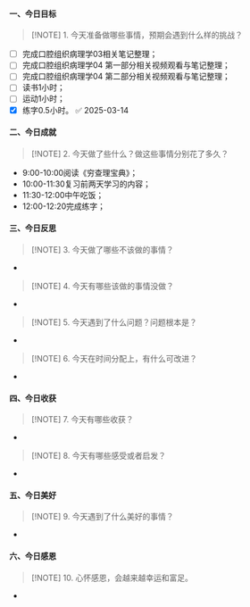 #### 一、今日目标
> [!NOTE] 1. 今天准备做哪些事情，预期会遇到什么样的挑战？
- [ ]  完成口腔组织病理学03相关笔记整理；
- [ ] 完成口腔组织病理学04 第一部分相关视频观看与笔记整理；
- [ ] 完成口腔组织病理学04 第二部分相关视频观看与笔记整理；
- [ ] 读书1小时；
- [ ] 运动1小时；
- [x] 练字0.5小时。 ✅ 2025-03-14

#### 二、今日成就
> [!NOTE] 2. 今天做了些什么？做这些事情分别花了多久？
* 9:00-10:00阅读《穷查理宝典》；
* 10:00-11:30复习前两天学习的内容；
* 11:30-12:00中午吃饭；
* 12:00-12:20完成练字；

#### 三、今日反思
> [!NOTE] 3. 今天做了哪些不该做的事情？
* 
> [!NOTE] 4. 今天有哪些该做的事情没做？
* 
> [!NOTE] 5. 今天遇到了什么问题？问题根本是？
* 
> [!NOTE] 6. 今天在时间分配上，有什么可改进？
* 

#### 四、今日收获
> [!NOTE] 7. 今天有哪些收获？
* 
> [!NOTE] 8. 今天有哪些感受或者启发？
* 

#### 五、今日美好
> [!NOTE] 9. 今天遇到了什么美好的事情？
* 

#### 六、今日感恩
> [!NOTE] 10. 心怀感恩，会越来越幸运和富足。
* 